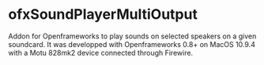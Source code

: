 ofxSoundPlayerMultiOutput
=========================
Addon for Openframeworks to play sounds on selected speakers on a given soundcard.
It was developped with Openframeworks 0.8+ on MacOS 10.9.4 with a Motu 828mk2 device connected through Firewire.


